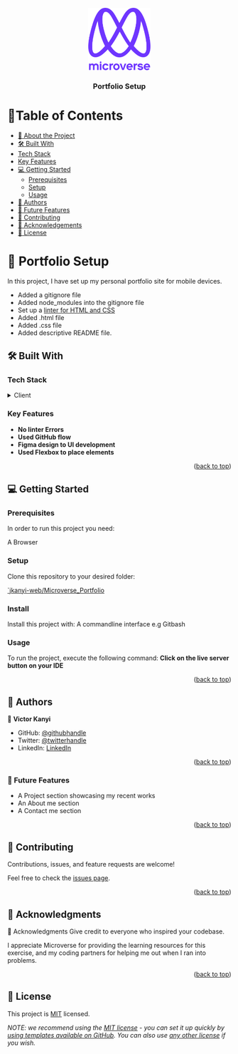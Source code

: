 <a name="readme-top"></a>

<div align="center">

  <img src="murple_logo.png" alt="logo" width="140"  height="auto" />
  <br/>

  <h3><b>Portfolio Setup</b></h3>

</div>

# 📗Table of Contents

- [📖 About the Project](#about-project)
- [🛠 Built With](#built-with)
- [Tech Stack](#tech-stack)
- [Key Features](#key-features)
- [💻 Getting Started](#getting-started)
  - [Prerequisites](#prerequisites)
  - [Setup](#setup)
  - [Usage](#usage)
- [👥 Authors](#authors)
- [🔮 Future Features](#future-features)
- [🤝 Contributing](#contributing)
- [🙏 Acknowledgements](#acknowledgements)
- [📝 License](#license)

<!-- PROJECT DESCRIPTION -->

# 📖 Portfolio Setup <a name="about-project"></a>

In this project, I have set up my personal portfolio site for mobile devices.

- Added a gitignore file
- Added node_modules into the gitignore file
- Set up a [linter for HTML and CSS](https://github.com/microverseinc/linters-config)
- Added .html file
- Added .css file
- Added descriptive README file.

## 🛠 Built With <a name="built-with"></a>

### Tech Stack <a name="tech-stack"></a>

<details>
  <summary>Client</summary>
  <ul>
    <li>HTML</li>
    <li>CSS</li>
    <li>.md</li>
  </ul>
</details>

<!-- Features -->

### Key Features <a name="key-features"></a>

- **No linter Errors**
- **Used GitHub flow**
- **Figma design to UI development**
- **Used Flexbox to place elements**

<p align="right">(<a href="#readme-top">back to top</a>)</p>

## 💻 Getting Started <a name="getting-started"></a>

### Prerequisites

In order to run this project you need:

A Browser

### Setup

Clone this repository to your desired folder:

[`jkanyi-web/Microverse_Portfolio](https://github.com/jkanyi-web/Microverse_Portfolio)

### Install

Install this project with:
A commandline interface e.g Gitbash

### Usage

To run the project, execute the following command:
**Click on the live server button on your IDE**

<p align="right">(<a href="#readme-top">back to top</a>)</p>

<!-- AUTHORS -->

## 👥 Authors <a name="authors"></a>

👤 **Victor Kanyi**

- GitHub: [@githubhandle](https://github.com/jkanyi-web)
- Twitter: [@twitterhandle](https://twitter.com/jkanyi757)
- LinkedIn: [LinkedIn](https://www.linkedin.com/in/kanyi-kanyi-6668aa188/)

<p align="right">(<a href="#readme-top">back to top</a>)</p>

<!-- FUTURE FEATURES -->

### 🔮 Future Features <a name="future-features"></a>

- A Project section showcasing my recent works
- An About me section
- A Contact me section

<p align="right">(<a href="#readme-top">back to top</a>)</p>

<!-- CONTRIBUTING -->

## 🤝 Contributing <a name="contributing"></a>

Contributions, issues, and feature requests are welcome!

Feel free to check the [issues page](../../issues/).

<p align="right">(<a href="#readme-top">back to top</a>)</p>

<!-- ACKNOWLEDGMENTS -->

## 🙏 Acknowledgments <a name="acknowledgements"></a>

🙏 Acknowledgments
Give credit to everyone who inspired your codebase.

I appreciate Microverse for providing the learning resources for this exercise, and my coding partners for helping me out when I ran into problems.

<p align="right">(<a href="#readme-top">back to top</a>)</p>

<!-- LICENSE -->

## 📝 License <a name="license"></a>

This project is [MIT](./LICENSE) licensed.

_NOTE: we recommend using the [MIT license](https://choosealicense.com/licenses/mit/) - you can set it up quickly by [using templates available on GitHub](https://docs.github.com/en/communities/setting-up-your-project-for-healthy-contributions/adding-a-license-to-a-repository). You can also use [any other license](https://choosealicense.com/licenses/) if you wish._
